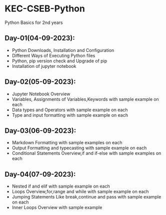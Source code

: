# KEC-CSEB-Python
Python Basics for 2nd years

## Day-01(04-09-2023):
  - Python Downloads, Installation and Configuration
  - Different Ways of Executing Python files
  - Python, pip version check and Upgrade of pip
  - Installation of jupyter notebook

## Day-02(05-09-2023):
  - Jupyter Notebook Overview
  - Variables, Assignments of Variables,Keywords with sample example on each
  - Data types and Operators with sample example on each
  - Type and input formatting with sample example on each

## Day-03(06-09-2023):
  - Markdown Formatting with sample examples on each
  - Output Formatting and typecasting with sample example on each
  - Conditional Statements Overview,if and if-else with sample examples on each

## Day-04(07-09-2023):
  - Nested if and elif with sample example on each
  - Loops Overview,for,range and while with sample example on each
  - Jumping Statements Like break,continue and pass with sample example on each
  - Inner Loops Overview with sample example
